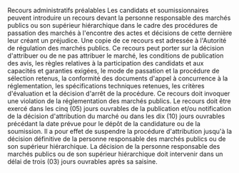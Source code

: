 Recours administratifs préalables
Les candidats et soumissionnaires peuvent introduire un recours devant
la personne responsable des marchés publics ou son supérieur
hiérarchique dans le cadre des procédures de passation des marchés à
l'encontre des actes et décisions de cette dernière leur créant un
préjudice.
Une copie de ce recours est adressée à l'Autorité de régulation des
marchés publics.
Ce recours peut porter sur la décision d'attribuer ou de ne pas
attribuer le marché, les conditions de publication des avis, les règles
relatives à la participation des candidats et aux capacités et garanties
exigées, le mode de passation et la procédure de sélection retenus, la
conformité des documents d'appel à concurrence à la réglementation, les
spécifications techniques retenues, les critères d'évaluation et la
décision d'arrêt de la procédure.
Ce recours doit invoquer une violation de la réglementation des marchés
publics.
Le recours doit être exercé dans les cinq (05) jours ouvrables de la
publication et/ou notification de la décision d'attribution du marché
ou dans les dix (10) jours ouvrables précédant la date prévue pour le
dépôt de la candidature ou de la soumission. Il a pour effet de
suspendre la procédure d'attribution jusqu'à la décision définitive de
la personne responsable des marchés publics ou de son supérieur
hiérarchique.
La décision de la personne responsable des marchés publics ou de son
supérieur hiérarchique doit intervenir dans un délai de trois (03) jours
ouvrables après sa saisine.